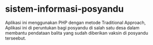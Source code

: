 # sistem-informasi-posyandu
Aplikasi ini menggunakan PHP dengan metode Traditional Approach, Aplikasi ini di peruntukan bagi posyandu di salah satu desa dalam membantu pendataan balita yang sudah diberikan vaksin di posyandu terseebut.


